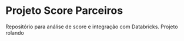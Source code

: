 # Projeto Score Parceiros
Repositório para análise de score e integração com Databricks.
Projeto rolando
